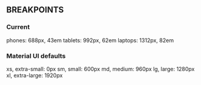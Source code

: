 ## BREAKPOINTS

### Current

phones: 688px, 43em
tablets: 992px, 62em
laptops: 1312px, 82em

### Material UI defaults

xs, extra-small: 0px
sm, small: 600px
md, medium: 960px
lg, large: 1280px
xl, extra-large: 1920px
